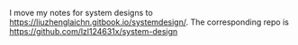 I move my notes for system designs to https://liuzhenglaichn.gitbook.io/systemdesign/. The corresponding repo is https://github.com/lzl124631x/system-design